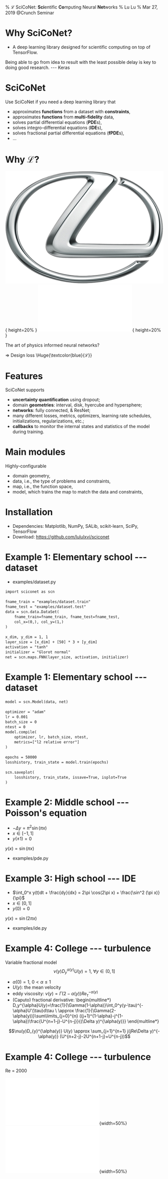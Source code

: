 % $\mathcal{L}$ SciCoNet: **Sci**entific **Co**mputing Neural **Net**works
% Lu Lu
% Mar 27, 2019 @Crunch Seminar

# Why SciCoNet?

- A deep learning library designed for scientific computing on top of TensorFlow.

Being able to go from idea to result with the least possible delay is key to doing good research.
--- Keras

# SciCoNet

Use SciCoNet if you need a deep learning library that

- approximates **functions** from a dataset with **constraints**,
- approximates **functions** from **multi-fidelity** data,
- solves partial differential equations (**PDE**s),
- solves integro-differential equations (**IDE**s),
- solves fractional partial differential equations (**fPDE**s),
- ...

# Why $\mathcal{L}$?

![](figs/Lexus.png){ height=20% }
![](figs/L_deathnote.pdf){ height=20% }

The art of physics informed neural networks?

$\Rightarrow$ Design loss \Huge{\textcolor{blue}{$\mathcal{L}$}}

# Features

SciCoNet supports

- **uncertainty quantification** using dropout;
- domain **geometries**: interval, disk, hyercube and hypersphere;
- **networks**: fully connected, & ResNet;
- many different losses, metrics, optimizers, learning rate schedules, initializations, regularizations, etc.;
- **callbacks** to monitor the internal states and statistics of the model during training.

# Main modules

Highly-configurable

- domain geometry,
- data, i.e., the type of problems and constraints,
- map, i.e., the function space,
- model, which trains the map to match the data and constraints,

# Installation

- Dependencies: Matplotlib, NumPy, SALib, scikit-learn, SciPy, TensorFlow
- Download: <https://github.com/lululxvi/sciconet>

# Example 1: Elementary school --- dataset

- examples/dataset.py

```
import sciconet as scn

fname_train = "examples/dataset.train"
fname_test = "examples/dataset.test"
data = scn.data.DataSet(
    fname_train=fname_train, fname_test=fname_test,
    col_x=(0,), col_y=(1,)
)

x_dim, y_dim = 1, 1
layer_size = [x_dim] + [50] * 3 + [y_dim]
activation = "tanh"
initializer = "Glorot normal"
net = scn.maps.FNN(layer_size, activation, initializer)
```

# Example 1: Elementary school --- dataset

```
model = scn.Model(data, net)

optimizer = "adam"
lr = 0.001
batch_size = 0
ntest = 0
model.compile(
    optimizer, lr, batch_size, ntest,
    metrics=["l2 relative error"]
)

epochs = 50000
losshistory, train_state = model.train(epochs)

scn.saveplot(
    losshistory, train_state, issave=True, isplot=True
)
```

# Example 2: Middle school --- Poisson's equation

- $-\Delta y = \pi^2 \sin(\pi x)$
- $x \in [-1, 1]$
- $y(\pm 1) = 0$

$y(x) = \sin (\pi x)$

- examples/pde.py

# Example 3: High school --- IDE

- $\int_0^x y(t)dt + \frac{dy}{dx} = 2\pi \cos(2\pi x) + \frac{\sin^2 (\pi x)}{\pi}$
- $x \in [0, 1]$
- $y(0) = 0$

$y(x) = \sin (2\pi x)$

- examples/ide.py

# Example 4: College --- turbulence

Variable fractional model
$$\nu(y)D_y^{\alpha(y)}U(y) = 1,\ \forall y\in(0,1]$$

- $\alpha(0)=1$, $0<\alpha\leq1$
- $U(y)$: the mean velocity
- eddy viscosity: $\nu(y)=\Gamma(2-\alpha(y))Re_\tau^{-\alpha(y)}$
- (Caputo) fractional derivative:
  \begin{multline*}
  D_y^{\alpha}U(y)=\frac{1}{\Gamma(1-\alpha)}\int_0^y(y-\tau)^{-\alpha}U'(\tau)d\tau \\
  \approx \frac{1}{\Gamma(2-\alpha(y))}\sum\limits_{j=0}^{n} ((j+1)^{1-\alpha}-j^{1-\alpha})\frac{U^{n+1-j}-U^{n-j}}{(\Delta y)^{\alpha(y)}}
  \end{multline*}

$$\nu(y)D_{y}^{\alpha(y)} U(y) \approx \sum_{j=1}^{n+1} j(jRe\Delta y)^{-\alpha(y)} (U^{n+2-j}-2U^{n+1-j}+U^{n-j})$$

# Example 4: College --- turbulence

Re = 2000

![](figs/alpha_1.pdf){width=50%}
![](figs/alpha_2.pdf){width=50%}